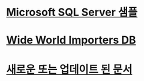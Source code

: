 # [Microsoft SQL Server 샘플](microsoft-sql-server-samples.md)
# [Wide World Importers DB](../sample/world-wide-importers/overview.md)
# [새로운 또는 업데이트 된 문서](new-updated-sample.md)
